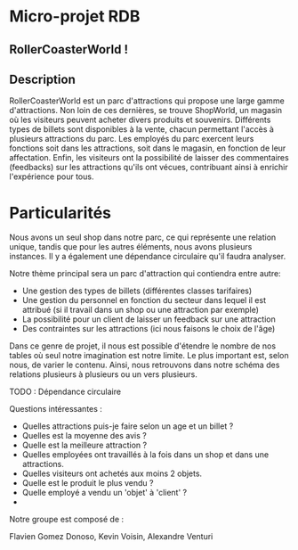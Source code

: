 # Micro-projet RDB
## RollerCoasterWorld ! 
## Description
RollerCoasterWorld est un parc d'attractions qui propose une large gamme d'attractions. Non loin de ces dernières, se trouve ShopWorld, un magasin où les visiteurs peuvent acheter divers produits et souvenirs. Différents types de billets sont disponibles à la vente, chacun permettant l'accès à plusieurs attractions du parc. Les employés du parc exercent leurs fonctions soit dans les attractions, soit dans le magasin, en fonction de leur affectation. Enfin, les visiteurs ont la possibilité de laisser des commentaires (feedbacks) sur les attractions qu'ils ont vécues, contribuant ainsi à enrichir l'expérience pour tous.


# Particularités 
Nous avons un seul shop dans notre parc, ce qui représente une relation unique, tandis que pour les autres éléments, nous avons plusieurs instances. Il y a également une dépendance circulaire qu'il faudra analyser.



Notre thème principal sera un parc d'attraction qui contiendra entre autre: 
- Une gestion des types de billets (différentes classes tarifaires)
- Une gestion du personnel en fonction du secteur dans lequel il est attribué (si il travail dans un shop ou une attraction par exemple)
- La possibilité pour un client de laisser un feedback sur une attraction
- Des contraintes sur les attractions (ici nous faisons le choix de l'âge)

Dans ce genre de projet, il nous est possible d'étendre le nombre de nos tables où seul notre imagination est notre limite. Le plus important est, selon nous, de varier le contenu. 
Ainsi, nous retrouvons dans notre schéma des relations plusieurs à plusieurs ou un vers plusieurs.

TODO : Dépendance circulaire 

Questions intéressantes : 
- Quelles attractions puis-je faire selon un age et un billet ?
- Quelles est la moyenne des avis ?
- Quelle est la meilleure attraction ?
- Quelles employées ont travaillés à la fois dans un shop et dans une attractions.
- Quelles visiteurs ont achetés aux moins 2 objets.
- Quelle est le produit le plus vendu ?
- Quelle employé a vendu un 'objet' à 'client' ?
- 



Notre groupe est composé de :

Flavien Gomez Donoso,
Kevin Voisin,
Alexandre Venturi
